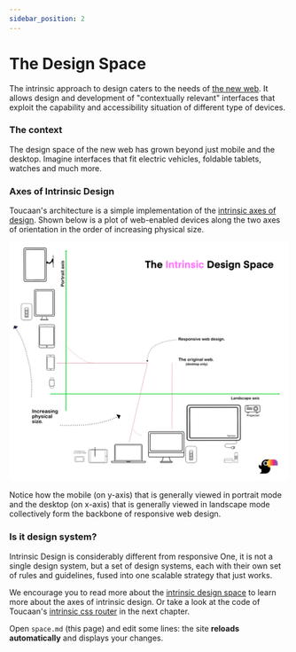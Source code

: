 ```yaml
---
sidebar_position: 2
---
```


# The Design Space

The intrinsic approach to design caters to the needs of [the new web](https://bubblin.io/blog/the-new-landscape-of-the-web). It allows design and development of "contextually relevant" interfaces that exploit the capability and accessibility situation of different type of devices.

### The context
The design space of the new web has grown beyond just mobile and the desktop. Imagine interfaces that fit electric vehicles, foldable tablets, watches and much more.


### Axes of Intrinsic Design 

Toucaan's architecture is a simple implementation of the [intrinsic axes of design](/blog/intrinsic-design). Shown below is a plot of web-enabled devices along the two axes of orientation in the order of increasing physical size. 

![Intrinsic Design Space](img/intrinsic-design-space.jpg)

Notice how the mobile (on y-axis) that is generally viewed in portrait mode and the desktop (on x-axis) that is generally viewed in landscape mode collectively form the backbone of responsive web design.

### Is it design system?

Intrinsic Design is considerably different from responsive One, it is not a single design system, but a set of design systems, each with their own set of rules and guidelines, fused into one scalable strategy that just works.

We encourage you to read more about the [intrinsic design space](https://bubblin.io/blog/a-css-router) to learn more about the axes of intrinsic design. Or take a look at the code of Toucaan's [intrinsic css router](https://github.com/Toucaan/toucaan/blob/master/toucaan/router/portrait.css) in the next chapter.


Open `space.md` (this page) and edit some lines: the site **reloads automatically** and displays your changes.